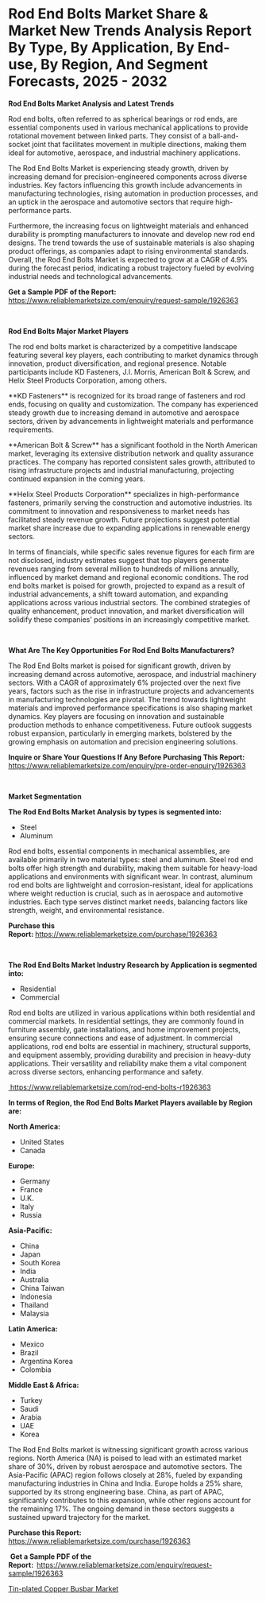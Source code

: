 <p><h1>Rod End Bolts Market Share & Market New Trends Analysis Report By Type, By Application, By End-use, By Region, And Segment Forecasts, 2025 - 2032</h1></p><p><strong>Rod End Bolts Market Analysis and Latest Trends</strong></p>
<p><p>Rod end bolts, often referred to as spherical bearings or rod ends, are essential components used in various mechanical applications to provide rotational movement between linked parts. They consist of a ball-and-socket joint that facilitates movement in multiple directions, making them ideal for automotive, aerospace, and industrial machinery applications.</p><p>The Rod End Bolts Market is experiencing steady growth, driven by increasing demand for precision-engineered components across diverse industries. Key factors influencing this growth include advancements in manufacturing technologies, rising automation in production processes, and an uptick in the aerospace and automotive sectors that require high-performance parts.</p><p>Furthermore, the increasing focus on lightweight materials and enhanced durability is prompting manufacturers to innovate and develop new rod end designs. The trend towards the use of sustainable materials is also shaping product offerings, as companies adapt to rising environmental standards. Overall, the Rod End Bolts Market is expected to grow at a CAGR of 4.9% during the forecast period, indicating a robust trajectory fueled by evolving industrial needs and technological advancements.</p></p>
<p><strong>Get a Sample PDF of the Report:&nbsp;</strong> <a href="https://www.reliablemarketsize.com/enquiry/request-sample/1926363?utm_campaign=1133&utm_medium=2&utm_source=Github&utm_content=ia&utm_term=15012025&utm_id=rod-end-bolts">https://www.reliablemarketsize.com/enquiry/request-sample/1926363</a></p>
<p>&nbsp;</p>
<p><strong>Rod End Bolts Major Market Players</strong></p>
<p><p>The rod end bolts market is characterized by a competitive landscape featuring several key players, each contributing to market dynamics through innovation, product diversification, and regional presence. Notable participants include KD Fasteners, J.I. Morris, American Bolt & Screw, and Helix Steel Products Corporation, among others.</p><p>**KD Fasteners** is recognized for its broad range of fasteners and rod ends, focusing on quality and customization. The company has experienced steady growth due to increasing demand in automotive and aerospace sectors, driven by advancements in lightweight materials and performance requirements.</p><p>**American Bolt & Screw** has a significant foothold in the North American market, leveraging its extensive distribution network and quality assurance practices. The company has reported consistent sales growth, attributed to rising infrastructure projects and industrial manufacturing, projecting continued expansion in the coming years.</p><p>**Helix Steel Products Corporation** specializes in high-performance fasteners, primarily serving the construction and automotive industries. Its commitment to innovation and responsiveness to market needs has facilitated steady revenue growth. Future projections suggest potential market share increase due to expanding applications in renewable energy sectors.</p><p>In terms of financials, while specific sales revenue figures for each firm are not disclosed, industry estimates suggest that top players generate revenues ranging from several million to hundreds of millions annually, influenced by market demand and regional economic conditions. The rod end bolts market is poised for growth, projected to expand as a result of industrial advancements, a shift toward automation, and expanding applications across various industrial sectors. The combined strategies of quality enhancement, product innovation, and market diversification will solidify these companies' positions in an increasingly competitive market.</p></p>
<p>&nbsp;</p>
<p><strong>What Are The Key Opportunities For Rod End Bolts Manufacturers?</strong></p>
<p><p>The Rod End Bolts market is poised for significant growth, driven by increasing demand across automotive, aerospace, and industrial machinery sectors. With a CAGR of approximately 6% projected over the next five years, factors such as the rise in infrastructure projects and advancements in manufacturing technologies are pivotal. The trend towards lightweight materials and improved performance specifications is also shaping market dynamics. Key players are focusing on innovation and sustainable production methods to enhance competitiveness. Future outlook suggests robust expansion, particularly in emerging markets, bolstered by the growing emphasis on automation and precision engineering solutions.</p></p>
<p><strong>Inquire or Share Your Questions If Any Before Purchasing This Report:</strong> <a href="https://www.reliablemarketsize.com/enquiry/pre-order-enquiry/1926363?utm_campaign=1133&utm_medium=2&utm_source=Github&utm_content=ia&utm_term=15012025&utm_id=rod-end-bolts">https://www.reliablemarketsize.com/enquiry/pre-order-enquiry/1926363</a></p>
<p>&nbsp;</p>
<p><strong>Market Segmentation</strong></p>
<p><strong>The Rod End Bolts Market Analysis by types is segmented into:</strong></p>
<p><ul><li>Steel</li><li>Aluminum</li></ul></p>
<p><p>Rod end bolts, essential components in mechanical assemblies, are available primarily in two material types: steel and aluminum. Steel rod end bolts offer high strength and durability, making them suitable for heavy-load applications and environments with significant wear. In contrast, aluminum rod end bolts are lightweight and corrosion-resistant, ideal for applications where weight reduction is crucial, such as in aerospace and automotive industries. Each type serves distinct market needs, balancing factors like strength, weight, and environmental resistance.</p></p>
<p><strong>Purchase this Report:&nbsp;</strong><a href="https://www.reliablemarketsize.com/purchase/1926363?utm_campaign=1133&utm_medium=2&utm_source=Github&utm_content=ia&utm_term=15012025&utm_id=rod-end-bolts">https://www.reliablemarketsize.com/purchase/1926363</a></p>
<p>&nbsp;</p>
<p><strong>The Rod End Bolts Market Industry Research by Application is segmented into:</strong></p>
<p><ul><li>Residential</li><li>Commercial</li></ul></p>
<p><p>Rod end bolts are utilized in various applications within both residential and commercial markets. In residential settings, they are commonly found in furniture assembly, gate installations, and home improvement projects, ensuring secure connections and ease of adjustment. In commercial applications, rod end bolts are essential in machinery, structural supports, and equipment assembly, providing durability and precision in heavy-duty applications. Their versatility and reliability make them a vital component across diverse sectors, enhancing performance and safety.</p></p>
<p><a href="https://www.reliablemarketsize.com/rod-end-bolts-r1926363?utm_campaign=1133&utm_medium=2&utm_source=Github&utm_content=ia&utm_term=15012025&utm_id=rod-end-bolts">&nbsp;https://www.reliablemarketsize.com/rod-end-bolts-r1926363</a></p>
<p><strong>In terms of Region, the Rod End Bolts Market Players available by Region are:</strong></p>
<p>
    <p> <strong> North America: </strong>
        <ul>
            <li>United States</li>
            <li>Canada</li>
        </ul>
        </p> 
    <p> <strong> Europe: </strong>
        <ul>
            <li>Germany</li>
            <li>France</li>
            <li>U.K.</li>
            <li>Italy</li>
            <li>Russia</li>
        </ul>
        </p> 
    <p> <strong> Asia-Pacific: </strong>
        <ul>
            <li>China</li>
            <li>Japan</li>
            <li>South Korea</li>
            <li>India</li>
            <li>Australia</li>
            <li>China Taiwan</li>
            <li>Indonesia</li>
            <li>Thailand</li>
            <li>Malaysia</li>
        </ul>
        </p> 
    <p> <strong> Latin America: </strong>
        <ul>
            <li>Mexico</li>
            <li>Brazil</li>
            <li>Argentina Korea</li>
            <li>Colombia</li>
        </ul>
        </p> 
    <p> <strong> Middle East & Africa: </strong>
        <ul>
            <li>Turkey</li>
            <li>Saudi</li>
            <li>Arabia</li>
            <li>UAE</li>
            <li>Korea</li>
        </ul>
    </p>
    </p>
<p><p>The Rod End Bolts market is witnessing significant growth across various regions. North America (NA) is poised to lead with an estimated market share of 30%, driven by robust aerospace and automotive sectors. The Asia-Pacific (APAC) region follows closely at 28%, fueled by expanding manufacturing industries in China and India. Europe holds a 25% share, supported by its strong engineering base. China, as part of APAC, significantly contributes to this expansion, while other regions account for the remaining 17%. The ongoing demand in these sectors suggests a sustained upward trajectory for the market.</p></p>
<p><strong>Purchase this Report: </strong><a href="https://www.reliablemarketsize.com/purchase/1926363?utm_campaign=1133&utm_medium=2&utm_source=Github&utm_content=ia&utm_term=15012025&utm_id=rod-end-bolts">https://www.reliablemarketsize.com/purchase/1926363</a></p>
<p>&nbsp;<strong>Get a Sample PDF of the Report:&nbsp;&nbsp;</strong><a href="https://www.reliablemarketsize.com/enquiry/request-sample/1926363?utm_campaign=1133&utm_medium=2&utm_source=Github&utm_content=ia&utm_term=15012025&utm_id=rod-end-bolts">https://www.reliablemarketsize.com/enquiry/request-sample/1926363</a></p>
<p><strong></strong></p>
<p><p><a href="https://github.com/WillieWoodard/Market-Research-Report-List-7/blob/main/tin-plated-copper-busbar-market.md?utm_campaign=1133&utm_medium=2&utm_source=Github&utm_content=ia&utm_term=15012025&utm_id=rod-end-bolts">Tin-plated Copper Busbar Market</a></p></p>
